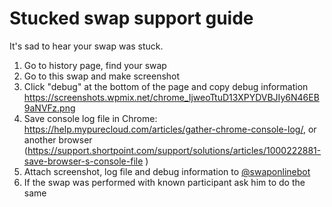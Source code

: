 # Stucked swap support guide

It's sad to hear your swap was stuck.

1. Go to history page, find your swap
2. Go to this swap and make screenshot
3. Click "debug" at the bottom of the page and copy debug information https://screenshots.wpmix.net/chrome_IjweoTtuD13XPYDVBJIy6N46EB9aNVFz.png
4. Save console log file in Chrome: https://help.mypurecloud.com/articles/gather-chrome-console-log/, or another browser (https://support.shortpoint.com/support/solutions/articles/1000222881-save-browser-s-console-file )
5. Attach screenshot, log file and debug information to [@swaponlinebot](https://t.me/swaponlinebot)
6. If the swap was performed with known participant ask him to do the same
